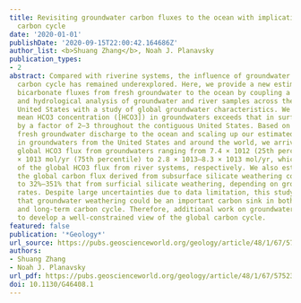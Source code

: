 ```yaml
---
title: Revisiting groundwater carbon fluxes to the ocean with implications for the
  carbon cycle
date: '2020-01-01'
publishDate: '2020-09-15T22:00:42.164686Z'
author_list: <b>Shuang Zhang</b>, Noah J. Planavsky
publication_types:
- 2
abstract: Compared with riverine systems, the influence of groundwater on the global
  carbon cycle has remained underexplored. Here, we provide a new estimate of the
  bicarbonate fluxes from fresh groundwater to the ocean by coupling a statistical
  and hydrological analysis of groundwater and river samples across the contiguous
  United States with a study of global groundwater characteristics. We find that the
  mean HCO3 concentration ([HCO3]) in groundwaters exceeds that in surface rivers
  by a factor of 2–3 throughout the contiguous United States. Based on estimates of
  fresh groundwater discharge to the ocean and scaling up our estimated mean [HCO3]
  in groundwaters from the United States and around the world, we arrived at a mean
  global HCO3 flux from groundwaters ranging from 7.4 × 1012 (25th percentile)–1.8
  × 1013 mol/yr (75th percentile) to 2.8 × 1013–8.3 × 1013 mol/yr, which is 22%–237%
  of the global HCO3 flux from river systems, respectively. We also estimated that
  the global carbon flux derived from subsurface silicate weathering could be comparable
  to 32%–351% that from surficial silicate weathering, depending on groundwater discharge
  rates. Despite large uncertainties due to data limitation, this study highlights
  that groundwater weathering could be an important carbon sink in both the short-
  and long-term carbon cycle. Therefore, additional work on groundwaters is needed
  to develop a well-constrained view of the global carbon cycle.
featured: false
publication: '*Geology*'
url_source: https://pubs.geoscienceworld.org/geology/article/48/1/67/575234/Revisiting-groundwater-carbon-fluxes-to-the-ocean
authors:
- Shuang Zhang
- Noah J. Planavsky
url_pdf: https://pubs.geoscienceworld.org/geology/article/48/1/67/575234/Revisiting-groundwater-carbon-fluxes-to-the-ocean
doi: 10.1130/G46408.1
---
```


